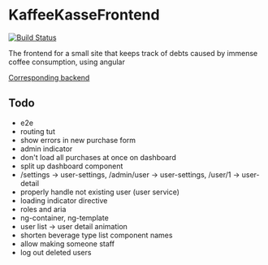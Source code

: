 # KaffeeKasseFrontend

[![Build Status](https://www.travis-ci.com/coma64/kaffee-kasse-frontend.svg?branch=main)](https://www.travis-ci.com/coma64/kaffee-kasse-frontend)

The frontend for a small site that keeps track of debts caused by immense
coffee consumption, using angular

[Corresponding backend](https://github.com/coma64/kaffee-kasse-backend)

## Todo

- e2e
- routing tut
- show errors in new purchase form
- admin indicator
- don't load all purchases at once on dashboard
- split up dashboard component
- /settings -> user-settings, /admin/user -> user-settings, /user/1 -> user-detail
- properly handle not existing user (user service)
- loading indicator directive
- roles and aria
- ng-container, ng-template
- user list -> user detail animation
- shorten beverage type list component names
- allow making someone staff
- log out deleted users
